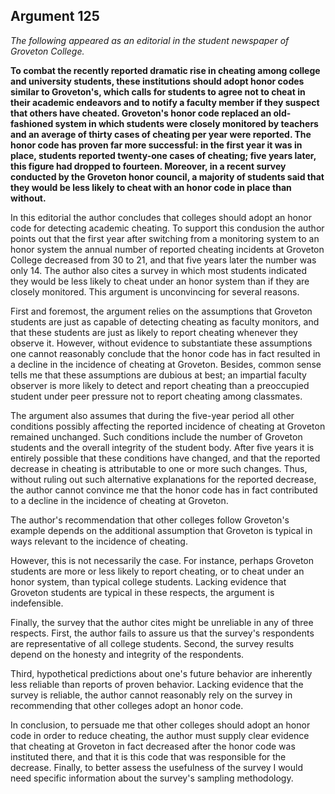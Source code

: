 
Argument 125
---------------------------

*The following appeared as an editorial in the student newspaper of Groveton College.*

**To combat the recently reported dramatic rise in cheating among college and university
students, these institutions should adopt honor codes similar to Groveton's, which calls for
students to agree not to cheat in their academic endeavors and to notify a faculty member if
they suspect that others have cheated. Groveton's honor code replaced an old-fashioned
system in which students were closely monitored by teachers and an average of thirty cases of
cheating per year were reported. The honor code has proven far more successful: in the first
year it was in place, students reported twenty-one cases of cheating; five years later, this
figure had dropped to fourteen. Moreover, in a recent survey conducted by the Groveton honor
council, a majority of students said that they would be less likely to cheat with an honor code in
place than without.**

In this editorial the author concludes that colleges should adopt an honor code for detecting
academic cheating. To support this condusion the author points out that the first year after
switching from a monitoring system to an honor system the annual number of reported
cheating incidents at Groveton College decreased from 30 to 21, and that five years later the
number was only 14. The author also cites a survey in which most students indicated they
would be less likely to cheat under an honor system than if they are closely monitored. This
argument is unconvincing for several reasons.

First and foremost, the argument relies on the assumptions that Groveton students are just
as capable of detecting cheating as faculty monitors, and that these students are just as likely
to report cheating whenever they observe it. However, without evidence to substantiate these
assumptions one cannot reasonably conclude that the honor code has in fact resulted in a
decline in the incidence of cheating at Groveton. Besides, common sense tells me that these
assumptions are dubious at best; an impartial faculty observer is more likely to detect and
report cheating than a preoccupied student under peer pressure not to report cheating among
classmates.

The argument also assumes that during the five-year period all other conditions possibly
affecting the reported incidence of cheating at Groveton remained unchanged. Such
conditions include the number of Groveton students and the overall integrity of the student
body. After five years it is entirely possible that these conditions have changed, and that the
reported decrease in cheating is attributable to one or more such changes. Thus, without ruling
out such alternative explanations for the reported decrease, the author cannot convince me
that the honor code has in fact contributed to a decline in the incidence of cheating at
Groveton.

The author's recommendation that other colleges follow Groveton's example depends on
the additional assumption that Groveton is typical in ways relevant to the incidence of cheating.

However, this is not necessarily the case. For instance, perhaps Groveton students are more
or less likely to report cheating, or to cheat under an honor system, than typical college
students. Lacking evidence that Groveton students are typical in these respects, the argument
is indefensible.

Finally, the survey that the author cites might be unreliable in any of three respects. First, the
author fails to assure us that the survey's respondents are representative of all college
students. Second, the survey results depend on the honesty and integrity of the respondents.

Third, hypothetical predictions about one's future behavior are inherently less reliable than
reports of proven behavior. Lacking evidence that the survey is reliable, the author cannot
reasonably rely on the survey in recommending that other colleges adopt an honor code.

In conclusion, to persuade me that other colleges should adopt an honor code in order to
reduce cheating, the author must supply clear evidence that cheating at Groveton in fact
decreased after the honor code was instituted there, and that it is this code that was
responsible for the decrease. Finally, to better assess the usefulness of the survey I would
need specific information about the survey's sampling methodology.